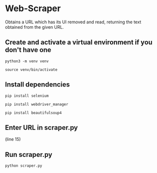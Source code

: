 # Web-Scraper

Obtains a URL which has its UI removed and read, returning the text obtained from the given URL.


## Create and activate a virtual environment if you don't have one


`python3 -m venv venv`


`source venv/bin/activate`


## Install dependencies


`pip install selenium`


`pip install webdriver_manager`


`pip install beautifulsoup4`

## Enter URL in scraper.py
(line 15)


## Run scraper.py
`python scraper.py`
